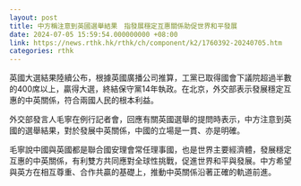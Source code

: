 ```yaml
---
layout: post
title: 中方稱注意到英國選舉結果　指發展穩定互惠關係助促世界和平發展
date: 2024-07-05 15:59:54.000000000 +08:00
link: https://news.rthk.hk/rthk/ch/component/k2/1760392-20240705.htm
categories: rthk
---
```


英國大選結果陸續公布，根據英國廣播公司推算，工黨已取得國會下議院超過半數的400席以上，贏得大選，終結保守黨14年執政。在北京，外交部表示發展穩定互惠的中英關係，符合兩國人民的根本利益。

外交部發言人毛寧在例行記者會，回應有關英國選舉的提問時表示，中方注意到英國的選舉結果，對於發展中英關係，中國的立場是一貫、亦是明確。

毛寧說中國與英國都是聯合國安理會常任理事國，也是世界主要經濟體，發展穩定互惠的中英關係，有利雙方共同應對全球性挑戰，促進世界和平與發展。中方希望與英方在相互尊重、合作共贏的基礎上，推動中英關係沿著正確的軌道前進。
